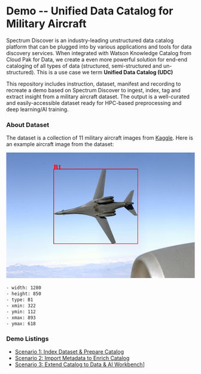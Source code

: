 # Demo -- Unified Data Catalog for Military Aircraft


Spectrum Discover is an industry-leading unstructured data catalog platform that can be plugged into by various applications and tools for data discovery services. When integrated with Watson Knowledge Catalog from Cloud Pak for Data, we create a even more powerful solution for end-end cataloging of all types of data (structured, semi-structured and un-structured). This is a use case we term <B>Unified Data Catalog (UDC)</B>


This repository includes instruction, dataset, manifest and recording to recreate a demo based on Spectrum Discover to ingest, index, tag and extract insight from a military aircraft dataset. The output is a well-curated and easily-accessible dataset ready for HPC-based preprocessing and deep learning/AI training. 


### About Dataset
The dataset is a collection of 11 military aircraft images from [Kaggle](https://www.kaggle.com/a2015003713/militaryaircraftdetectiondataset/version/29). Here is an example aircraft image from the dataset:

<img src=dataset/annotated/00b2add164cb42440a52064e390ea3d2.jpg>

    - width: 1280
    - height: 850	
    - type: B1	
    - xmin: 322	
    - ymin: 112	
    - xmax: 893	
    - ymax: 618


### Demo Listings

 - [Scenario 1: Index Dataset & Prepare Catalog](scenario1/index.md)
 - [Scenario 2: Import Metadata to Enrich Catalog](scenario2/index.md)
 - [Scenario 3: Extend Catalog to Data & AI Workbench](scenario3/index.md)]
